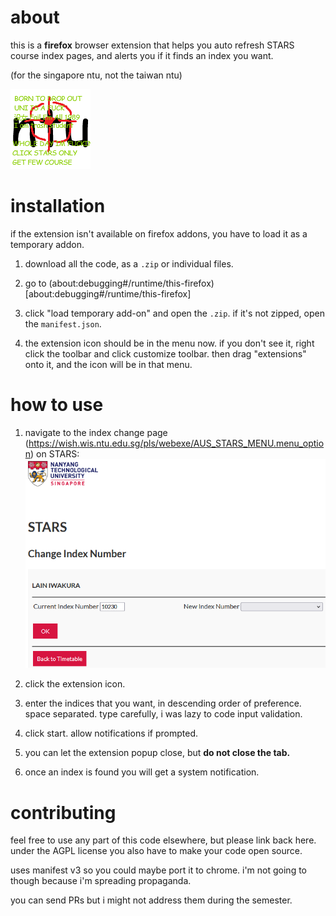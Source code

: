 # about

this is a **firefox** browser extension that helps you auto refresh STARS course index pages, and alerts you if it finds an index you want.

(for the singapore ntu, not the taiwan ntu)

![NTU Snipe icon](src/snipe128.png)

# installation

if the extension isn't available on firefox addons, you have to load it as a temporary addon.

1. download all the code, as a `.zip` or individual files.

2. go to (about:debugging#/runtime/this-firefox)[about:debugging#/runtime/this-firefox]

3. click "load temporary add-on" and open the `.zip`. if it's not zipped, open the `manifest.json`.

4. the extension icon should be in the menu now. if you don't see it, right click the toolbar and click customize toolbar. then drag "extensions" onto it, and the icon will be in that menu.

# how to use

1. navigate to the index change page (https://wish.wis.ntu.edu.sg/pls/webexe/AUS_STARS_MENU.menu_option) on STARS: ![page with headers STARS Change Index Number](src/relevantpage.png)

2. click the extension icon.

3. enter the indices that you want, in descending order of preference. space separated. type carefully, i was lazy to code input validation.

4. click start. allow notifications if prompted.

5. you can let the extension popup close, but **do not close the tab.**

6. once an index is found you will get a system notification.

# contributing

feel free to use any part of this code elsewhere, but please link back here. under the AGPL license you also have to make your code open source.

uses manifest v3 so you could maybe port it to chrome. i'm not going to though because i'm spreading propaganda.

you can send PRs but i might not address them during the semester.